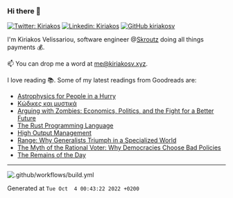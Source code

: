 ### Hi there 👋

[![Twitter: Kiriakos](https://img.shields.io/twitter/follow/k_velissariou?style=social)](https://twitter.com/k_velissariou)
[![Linkedin: Kiriakos](https://img.shields.io/badge/-kiriakos-blue?style=flat&logo=Linkedin&logoColor=white&link=https://www.linkedin.com/in/kiriakosv/)](https://www.linkedin.com/in/kiriakosv/)
[![GitHub kiriakosv](https://img.shields.io/github/followers/kiriakosv?label=follow&style=social)](https://github.com/kiriakosv)

I'm Kiriakos Velissariou, software engineer @[Skroutz](https://www.skroutz.gr) doing all things payments 💰.

📫 You can drop me a word at [me@kiriakosv.xyz](mailto:me@kiriakosv.xyz).

I love reading 📚. Some of my latest readings from Goodreads are:
* [Astrophysics for People in a Hurry](https://www.goodreads.com/book/show/32191710-astrophysics-for-people-in-a-hurry)
* [Κώδικες και μυστικά](https://www.goodreads.com/book/show/12278526)
* [Arguing with Zombies: Economics, Politics, and the Fight for a Better Future](https://www.goodreads.com/book/show/45894180-arguing-with-zombies)
* [The Rust Programming Language](https://www.goodreads.com/book/show/25008661-the-rust-programming-language)
* [High Output Management](https://www.goodreads.com/book/show/27140043-high-output-management)
* [Range: Why Generalists Triumph in a Specialized World](https://www.goodreads.com/book/show/44000528-range)
* [The Myth of the Rational Voter: Why Democracies Choose Bad Policies](https://www.goodreads.com/book/show/698866.The_Myth_of_the_Rational_Voter)
* [The Remains of the Day](https://www.goodreads.com/book/show/57934597-the-remains-of-the-day)

---

![.github/workflows/build.yml](https://github.com/kiriakosv/kiriakosv/workflows/.github/workflows/build.yml/badge.svg)

Generated at `Tue Oct  4 00:43:22 2022 +0200`
